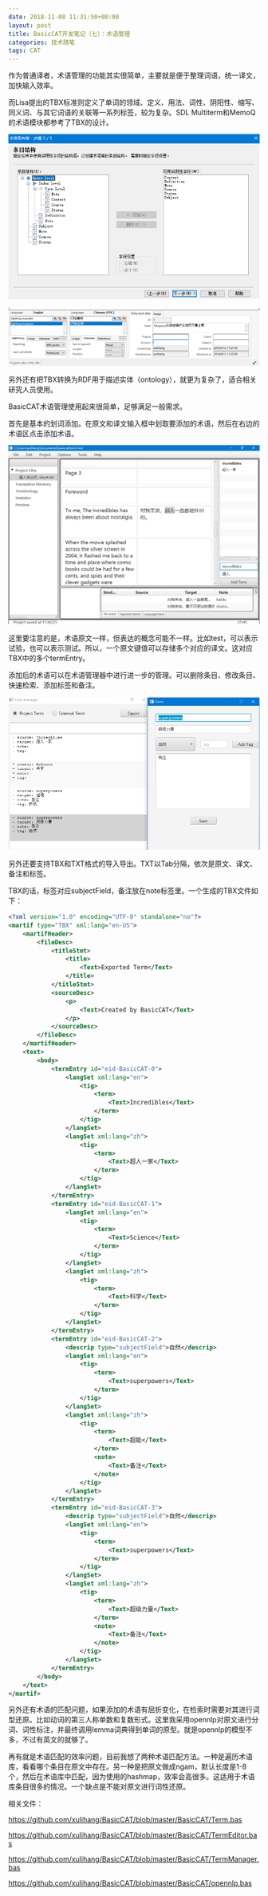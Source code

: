 ```yaml
---
date: 2018-11-08 11:31:50+08:00
layout: post
title: BasicCAT开发笔记（七）：术语管理
categories: 技术随笔
tags: CAT
---
```


作为普通译者，术语管理的功能其实很简单，主要就是便于整理词语，统一译文，加快输入效率。

而Lisa提出的TBX标准则定义了单词的领域、定义、用法、词性、阴阳性、缩写、同义词、与其它词语的关联等一系列标签，较为复杂。SDL Multiterm和MemoQ的术语模块都参考了TBX的设计。

![](https://github.com/xulihang/xulihang.github.io/raw/master/album/term-management/multiterm.png)

![](https://github.com/xulihang/xulihang.github.io/raw/master/album/term-management/addterm.png)

另外还有把TBX转换为RDF用于描述实体（ontology），就更为复杂了，适合相关研究人员使用。

BasicCAT术语管理使用起来很简单，足够满足一般需求。

首先是基本的划词添加。在原文和译文输入框中划取要添加的术语，然后在右边的术语区点击添加术语。

![](https://github.com/xulihang/xulihang.github.io/raw/master/album/basiccat/addterm.png)

这里要注意的是，术语原文一样，但表达的概念可能不一样。比如test，可以表示试验，也可以表示测试。所以，一个原文键值可以存储多个对应的译文。这对应TBX中的多个termEntry。

添加后的术语可以在术语管理器中进行进一步的管理。可以删除条目、修改条目、快速检索、添加标签和备注。

![](https://github.com/xulihang/xulihang.github.io/raw/master/album/basiccat/editterm.png)

另外还要支持TBX和TXT格式的导入导出。TXT以Tab分隔，依次是原文、译文、备注和标签。

TBX的话，标签对应subjectField，备注放在note标签里。一个生成的TBX文件如下：

```xml
<?xml version="1.0" encoding="UTF-8" standalone="no"?>
<martif type="TBX" xml:lang="en-US">
    <martifHeader>
        <fileDesc>
            <titleStmt>
                <title>
                    <Text>Exported Term</Text>
                </title>
            </titleStmt>
            <sourceDesc>
                <p>
                    <Text>Created by BasicCAT</Text>
                </p>
            </sourceDesc>
        </fileDesc>
    </martifHeader>
    <text>
        <body>
            <termEntry id="eid-BasicCAT-0">
                <langSet xml:lang="en">
                    <tig>
                        <term>
                            <Text>Incredibles</Text>
                        </term>
                    </tig>
                </langSet>
                <langSet xml:lang="zh">
                    <tig>
                        <term>
                            <Text>超人一家</Text>
                        </term>
                    </tig>
                </langSet>
            </termEntry>
            <termEntry id="eid-BasicCAT-1">
                <langSet xml:lang="en">
                    <tig>
                        <term>
                            <Text>Science</Text>
                        </term>
                    </tig>
                </langSet>
                <langSet xml:lang="zh">
                    <tig>
                        <term>
                            <Text>科学</Text>
                        </term>
                    </tig>
                </langSet>
            </termEntry>
            <termEntry id="eid-BasicCAT-2">
                <descrip type="subjectField">自然</descrip>
                <langSet xml:lang="en">
                    <tig>
                        <term>
                            <Text>superpowers</Text>
                        </term>
                    </tig>
                </langSet>
                <langSet xml:lang="zh">
                    <tig>
                        <term>
                            <Text>超能</Text>
                        </term>
                        <note>
                            <Text>备注</Text>
                        </note>
                    </tig>
                </langSet>
            </termEntry>
            <termEntry id="eid-BasicCAT-3">
                <descrip type="subjectField">自然</descrip>
                <langSet xml:lang="en">
                    <tig>
                        <term>
                            <Text>superpowers</Text>
                        </term>
                    </tig>
                </langSet>
                <langSet xml:lang="zh">
                    <tig>
                        <term>
                            <Text>超级力量</Text>
                        </term>
                        <note>
                            <Text>备注</Text>
                        </note>
                    </tig>
                </langSet>
            </termEntry>
        </body>
    </text>
</martif>
```

另外还有术语的匹配问题，如果添加的术语有屈折变化，在检索时需要对其进行词型还原。比如动词的第三人称单数和复数形式。这里我采用opennlp对原文进行分词、词性标注，并最终调用lemma词典得到单词的原型。就是opennlp的模型不多，不过有英文的就够了。

再有就是术语匹配的效率问题，目前我想了两种术语匹配方法。一种是遍历术语库，看看哪个条目在原文中存在。另一种是把原文做成ngam，默认长度是1-8个，然后在术语库中匹配，因为使用的hashmap，效率会高很多。这适用于术语库条目很多的情况。一个缺点是不能对原文进行词性还原。


相关文件：

<https://github.com/xulihang/BasicCAT/blob/master/BasicCAT/Term.bas>

<https://github.com/xulihang/BasicCAT/blob/master/BasicCAT/TermEditor.bas>

<https://github.com/xulihang/BasicCAT/blob/master/BasicCAT/TermManager.bas>

<https://github.com/xulihang/BasicCAT/blob/master/BasicCAT/opennlp.bas>